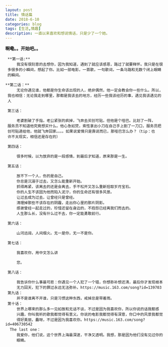 ```yaml
---
layout: post
title: 情话篇
date: 2018-6-10
categories: blog
tags: [生活,情趣]
description: 一直以来喜欢和想说情话，只是少了一个她。
---
```


**啊嘞。。开始吧。。**

     **第一话:**
         我没有很刻意的去想你，因为我知道，遇到了就应该感恩，路过了就要释怀。我只是在很
     多很多的小瞬间，想起了你。比如一部电影，一首歌，一句歌词，一条马路和无数个闭上眼睛
     的瞬间。

    **第二话：**
         无论你遇见谁，他都是你生命该出现的人，绝非偶然，他一定会教会你一些什么。所以，
     我也相信：无论我走到哪里，那都是我该去的地方，经历一些我该经历的事，遇见我该遇见的
     人

     第三话：

         老婆割破了手指，老公紧张的疯掉，飞奔去买创可贴，但他是个哑巴。比划了一阵，
     服务员不知道他究竟想买什么。他心急如焚，索性拿出小刀在自己手上割了一刀口，服务员把
     创可贴递给他，他就飞奔回家。。。。如果说爱情只是靠说而已，那哑巴怎么办？（tip：也
     许不太现实，相信还是存在的）

     第四话：

         很多时候，以为放弃的是一段感情，到最后才知道，原来那是一生。

     第五话：

         放不下一个人，伤的是自己。
         你总是沉溺于过去，又怎么能重新开始。
         抓得再紧，该离去的还是会离去，手不松开又怎么重新拾取岁月宝石。
         你的人生不该因为他而陷入泥泞，你的生命还有很多风景。
         让过去成为过去，让曾经只是曾经。
         清理掉那些不该存在的阴霾，走出你心里的那片阴影。
         感谢曾经一起走过的，珍惜还留在身边的，不抱怨已经离我们而去的。
         人生那么长，没有什么过不去，你一定能勇敢前行。

     第六话：

         山河远阔，人间烟火。无一是你，无一不是你。

     第七话：

         我喜欢你，用中文怎么讲

         您。

     第八话：

         我告诉你什么事最可悲：你遇见一个人犯了一个错，你想弥补想还清，最后你才发现根本
         无力回天，犯下的罪过永远无法弥补。https://music.163.com/song?id=139703
     第九话：
         并不是谁离不开谁，只是习惯这种东西，戒掉总是带着雨。
     第十话：
         世界上哪来的那么多一见如故和无话不谈，不过是因为我喜欢你，所以你说的话我都感
         兴趣，你叫我听的歌我都觉得有意义。你说的电影我都觉得有深意，你口中的风景我都觉
         得好美丽，蠢呀，不过是因为我喜欢你。https://music.163.com/song?id=406730542
      The last one：
         我爱你，他们说，这个世界上海最深邃，干净又透明。我想，那是因为他们没有见过你的
         眼睛。
